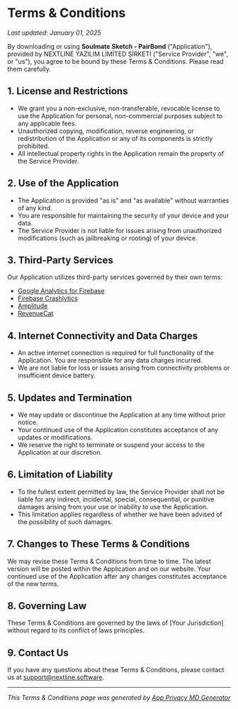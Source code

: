 # Terms & Conditions

_Last updated: January 01, 2025_

By downloading or using **Soulmate Sketch - PairBond** ("Application"), provided by NEXTLINE YAZILIM LİMİTED ŞİRKETİ ("Service Provider", "we", or "us"), you agree to be bound by these Terms & Conditions. Please read them carefully.

## 1. License and Restrictions
- We grant you a non-exclusive, non-transferable, revocable license to use the Application for personal, non-commercial purposes subject to any applicable fees.
- Unauthorized copying, modification, reverse engineering, or redistribution of the Application or any of its components is strictly prohibited.
- All intellectual property rights in the Application remain the property of the Service Provider.


## 2. Use of the Application
- The Application is provided "as is" and "as available" without warranties of any kind.
- You are responsible for maintaining the security of your device and your data.
- The Service Provider is not liable for issues arising from unauthorized modifications (such as jailbreaking or rooting) of your device.


## 3. Third-Party Services
Our Application utilizes third-party services governed by their own terms:
- [Google Analytics for Firebase](https://www.google.com/analytics/terms/)
- [Firebase Crashlytics](https://firebase.google.com/terms/crashlytics)
- [Amplitude](https://amplitude.com/terms)
- [RevenueCat](https://www.revenuecat.com/terms)

## 4. Internet Connectivity and Data Charges
- An active internet connection is required for full functionality of the Application. You are responsible for any data charges incurred.
- We are not liable for loss or issues arising from connectivity problems or insufficient device battery.


## 5. Updates and Termination
- We may update or discontinue the Application at any time without prior notice.
- Your continued use of the Application constitutes acceptance of any updates or modifications.
- We reserve the right to terminate or suspend your access to the Application at our discretion.

## 6. Limitation of Liability
- To the fullest extent permitted by law, the Service Provider shall not be liable for any indirect, incidental, special, consequential, or punitive damages arising from your use or inability to use the Application.
- This limitation applies regardless of whether we have been advised of the possibility of such damages.


## 7. Changes to These Terms & Conditions
We may revise these Terms & Conditions from time to time. The latest version will be posted within the Application and on our website. Your continued use of the Application after any changes constitutes acceptance of the new terms.

## 8. Governing Law
These Terms & Conditions are governed by the laws of [Your Jurisdiction] without regard to its conflict of laws principles.

## 9. Contact Us
If you have any questions about these Terms & Conditions, please contact us at [support@nextline.software](mailto:support@nextline.software).

---

*This Terms & Conditions page was generated by [App Privacy MD Generator](https://github.com/nextline-yazilim/app-privacy-md-generator)*